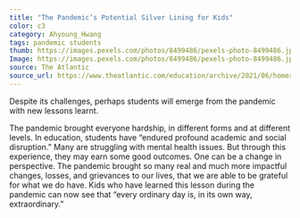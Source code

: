 ```yaml
---
title: "The Pandemic’s Potential Silver Lining for Kids"
color: c3
category: Ahyoung_Hwang
tags: pandemic students 
thumb: https://images.pexels.com/photos/8499486/pexels-photo-8499486.jpeg?auto=compress&cs=tinysrgb&w=350
Image: https://images.pexels.com/photos/8499486/pexels-photo-8499486.jpeg?auto=compress&cs=tinysrgb&w=600
source: The Atlantic
source_url: https://www.theatlantic.com/education/archive/2021/06/homeroom-will-pandemic-make-kids-more-resilient/619124/
---
```


Despite its challenges, perhaps students will emerge from the pandemic with new lessons learnt.
<!--more-->

The pandemic brought everyone hardship, in different forms and at different levels. In education, students have “endured profound academic and social disruption.” Many are struggling with mental health issues. But through this experience, they may earn some good outcomes. One can be a change in perspective. The pandemic brought so many real and much more impactful changes, losses, and grievances to our lives, that we are able to be grateful for what we do have. Kids who have learned this lesson during the pandemic can now see that “every ordinary day is, in its own way, extraordinary.”
